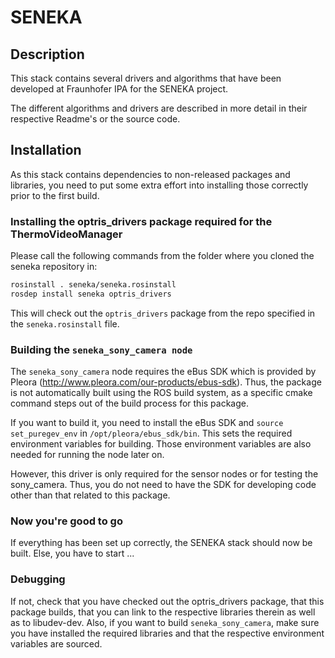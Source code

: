 SENEKA
======

## Description
This stack contains several drivers and algorithms that have been developed at Fraunhofer IPA for the SENEKA project.

The different algorithms and drivers are described in more detail in their respective Readme's or the source code.

## Installation
As this stack contains dependencies to non-released packages and libraries, you need to put some extra effort into installing those correctly prior to the first build.

### Installing the optris_drivers package required for the ThermoVideoManager
Please call the following commands from the folder where you cloned the seneka repository in:
```bash
rosinstall . seneka/seneka.rosinstall
rosdep install seneka optris_drivers 
```
This will check out the `optris_drivers` package from the repo specified in the `seneka.rosinstall` file.

### Building the `seneka_sony_camera node`
The `seneka_sony_camera` node requires the eBus SDK which is provided by Pleora (http://www.pleora.com/our-products/ebus-sdk).
Thus, the package is not automatically built using the ROS build system, as a specific cmake command steps out of the build process for this package.

If you want to build it, you need to install the eBus SDK and `source set_puregev_env` in `/opt/pleora/ebus_sdk/bin`.
This sets the required environment variables for building. Those environment variables are also needed for running the node later on.

However, this driver is only required for the sensor nodes or for testing the sony_camera.
Thus, you do not need to have the SDK for developing code other than that related to this package.

### Now you're good to go
If everything has been set up correctly, the SENEKA stack should now be built.
Else, you have to start ...

### Debugging
If not, check that you have checked out the optris_drivers package, that this package builds, that you can link to the respective libraries therein as well as to libudev-dev.
Also, if you want to build `seneka_sony_camera`, make sure you have installed the required libraries and that the respective environment variables are sourced.
